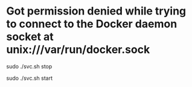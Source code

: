 # Got permission denied while trying to connect to the Docker daemon socket at unix:///var/run/docker.sock

sudo ./svc.sh stop

sudo ./svc.sh start
